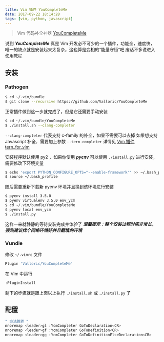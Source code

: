 ```yaml
---
title: Vim 插件 YouCompleteMe
date: 2017-09-22 18:14:28
tags: [vim, python, javascript]
---
```


> Vim 代码补全神器 [YouCompleteMe](https://github.com/Valloric/YouCompleteMe.git)

<!-- more -->

说到 ***YouCompleteMe*** 真是 Vim 开发必不可少的一个插件，功能全，速度快，
唯一的缺点就是安装起来太复杂，这也算是变相的“能量守恒”吧
废话不多说进入使用教程

## 安装
### Pathogen
```bash
$ cd ~/.vim/bundle
$ git clone --recursive https://github.com/Valloric/YouCompleteMe
```
正常插件做到这一步就完成了，但是它还需要手动安装
```bash
$ cd ~/.vim/bundle/YouCompleteMe
$ ./install.sh --clang-completer
```
`--clang-completer` 代表支持 c-family 的补全，如果不需要可以去掉
如果想支持 Javascript 补全，需要加上参数 `--tern-completer` 详情见 [Vim 插件 tern_for_vim](/2017/09/22/vim-plugin-tern)

安装程序默认使用 py2 ，如果你使用 ***pyenv*** 可以使用 `./install.py` 进行安装，需要修改下环境变量
```bash
$ echo 'export PYTHON_CONFIGURE_OPTS="--enable-framework"' >> ~/.bash_profile
$ source ~/.bash_profile
```
随后需要重新下载新 pyenv 环境并且换到该环境进行安装
```bash
$ pyenv install 3.5.0
$ pyenv virtualenv 3.5.0 env_ycm
$ cd ~/.vim/bundle/YouCompleteMe
$ pyenv local env_ycm
$ ./install.py 
```
这样一来就静静的等待安装完成并体验了
***温馨提示：整个安装过程时间非常长，强烈建议找个网络环境好并且翻墙的环境***

### Vundle
修改 `~/.vimrc` 文件
```bash
Plugin 'Valloric/YouCompleteMe'
```
在 Vim 中运行
```bash
:PluginInstall
```
剩下的步骤就是跟上面以上执行 `./install.sh` 或 `./install.py` 了

## 配置
```bash
" 方法跳转 "
nnoremap <leader>gl :YcmCompleter GoToDeclaration<CR>
nnoremap <leader>gf :YcmCompleter GoToDefinition<CR>
nnoremap <leader>gg :YcmCompleter GoToDefinitionElseDeclaration<CR>
```

